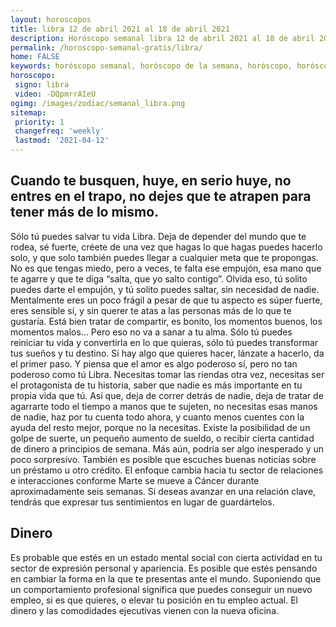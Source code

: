 ```yaml
---
layout: horoscopos
title: libra 12 de abril 2021 al 18 de abril 2021 
description: Horóscopo semanal libra 12 de abril 2021 al 18 de abril 2021. Cuando te busquen, huye, en serio huye, no entres en el trapo, no dejes que te atrapen para tener más de lo mismo.
permalink: /horoscopo-semanal-gratis/libra/
home: FALSE
keywords: horóscopo semanal, horóscopo de la semana, horóscopo, horóscopo gratis,horóscopos, horóscopo esperanza gracia, horoscopos libra la semana, horóscopos gratis, Tarot, Astrologia, Zodíaco, libra, horoscopo gratis, semanal
horoscopo:
 signo: libra
 video: -DQpmrrAIeU
ogimg: /images/zodiac/semanal_libra.png
sitemap:
 priority: 1
 changefreq: 'weekly'
 lastmod: '2021-04-12'
---
```




## Cuando te busquen, huye, en serio huye, no entres en el trapo, no dejes que te atrapen para tener más de lo mismo.

Sólo tú puedes salvar tu vida Libra. Deja de depender del mundo que te rodea, sé fuerte, créete de una vez que hagas lo que hagas puedes hacerlo solo, y que solo también puedes llegar a cualquier meta que te propongas. No es que tengas miedo, pero a veces, te falta ese empujón, esa mano que te agarre y que te diga “salta, que yo salto contigo”. Olvida eso, tú solito puedes darte el empujón, y tú solito puedes saltar, sin necesidad de nadie. Mentalmente eres un poco frágil a pesar de que tu aspecto es súper fuerte, eres sensible sí, y sin querer te atas a las personas más de lo que te gustaría. Está bien tratar de compartir, es bonito, los momentos buenos, los momentos malos… Pero eso no va a sanar a tu alma. Sólo tú puedes reiniciar tu vida y convertirla en lo que quieras, sólo tú puedes transformar tus sueños y tu destino. Si hay algo que quieres hacer, lánzate a hacerlo, da el primer paso. Y piensa que el amor es algo poderoso sí, pero no tan poderoso como tú Libra. Necesitas tomar las riendas otra vez, necesitas ser el protagonista de tu historia, saber que nadie es más importante en tu propia vida que tú. Así que, deja de correr detrás de nadie, deja de tratar de agarrarte todo el tiempo a manos que te sujeten, no necesitas esas manos de nadie, haz por tu cuenta todo ahora, y cuanto menos cuentes con la ayuda del resto mejor, porque no la necesitas.
Existe la posibilidad de un golpe de suerte, un pequeño aumento de sueldo, o recibir cierta cantidad de dinero a principios de semana. Más aún, podría ser algo inesperado y un poco sorpresivo. También es posible que escuches buenas noticias sobre un préstamo u otro crédito. El enfoque cambia hacia tu sector de relaciones e interacciones conforme Marte se mueve a Cáncer durante aproximadamente seis semanas. Si deseas avanzar en una relación clave, tendrás que expresar tus sentimientos en lugar de guardártelos.

## Dinero

Es probable que estés en un estado mental social con cierta actividad en tu sector de expresión personal y apariencia. Es posible que estés pensando en cambiar la forma en la que te presentas ante el mundo. Suponiendo que un comportamiento profesional significa que puedes conseguir un nuevo empleo, si es que quieres, o elevar tu posición en tu empleo actual. El dinero y las comodidades ejecutivas vienen con la nueva oficina.